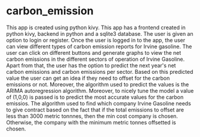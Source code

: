 # carbon_emission

This app is created using python kivy. This app has a frontend created in python kivy, backend in python and a sqlite3 database. The user is given an option to login or register. Once the user is logged in to the app, the user can view different types of carbon emission reports for Irvine gasoline. The user can click on different buttons and generate graphs to view the net carbon emissions in the different sectors of operation of Irvine Gasoline. Apart from that, the user has the option to predict the next year's net carbon emissions and carbon emissions per sector. Based on this predicted value the user can get an idea if they need to offset for the carbon emissions or not. Moreover, the algorithm used to predict the values is the ARIMA autoregression algorithm. Moreover, to nicely tune the model a value of (1,0,0) is passed is to predict the most accurate values for the carbon emissios. The algorithm used to find which company Irvine Gasoline needs to give contract based on the fact that if the total emissions to offset are less than 3000 metric tonnnes, then the min cost company is chosen. Otherwise, the company with the minimum metric tonnes offsetted is chosen.

